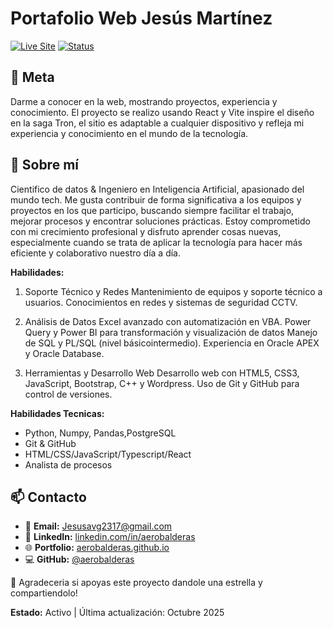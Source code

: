 # Portafolio Web Jesús Martínez

[![Live Site](https://img.shields.io/badge/Live-portafolio-act.vercel.app-blue?style=for-the-badge)](https://portafolio-act.vercel.app)
[![Status](https://img.shields.io/badge/Status-Active-success?style=for-the-badge)]()

## 🥇 Meta

Darme a conocer en la web, mostrando proyectos, experiencia y conocimiento. El proyecto se realizo usando React y Vite inspire el diseño en la saga Tron, el sitio es adaptable a cualquier dispositivo y refleja mi experiencia y conocimiento en el mundo de la tecnología.

## 🤲 Sobre mí

Cientifico de datos & Ingeniero en Inteligencia Artificial, apasionado del mundo tech.
Me gusta contribuir de forma significativa a los equipos y proyectos en los que participo,
buscando siempre facilitar el trabajo, mejorar procesos y encontrar soluciones prácticas.
Estoy comprometido con mi crecimiento profesional y disfruto aprender cosas nuevas, especialmente cuando se
trata de aplicar la tecnología para hacer más eficiente y colaborativo nuestro día a día.


**Habilidades:**
1. Soporte Técnico y Redes
Mantenimiento de equipos y soporte técnico a usuarios.
Conocimientos en redes y sistemas de seguridad CCTV.

2. Análisis de Datos
Excel avanzado con automatización en VBA.
Power Query y Power BI para transformación y visualización de datos
Manejo de SQL y PL/SQL (nivel básicointermedio).
Experiencia en Oracle APEX y Oracle Database.

3. Herramientas y Desarrollo Web
Desarrollo web con HTML5, CSS3, JavaScript, Bootstrap, C++ y Wordpress.
Uso de Git y GitHub para control de versiones.

**Habilidades Tecnicas:**
- Python, Numpy, Pandas,PostgreSQL
- Git & GitHub
- HTML/CSS/JavaScript/Typescript/React
- Analista de procesos

## 📫 Contacto

- 📧 **Email:** Jesusavg2317@gmail.com
- 💼 **LinkedIn:** [linkedin.com/in/aerobalderas](https://www.linkedin.com/in/jesus-ml)
- 🌐 **Portfolio:** [aerobalderas.github.io](https://portafolio-act.vercel.app)
- 💻 **GitHub:** [@aerobalderas](https://github.com/Jysusog)

👋 Agradeceria si apoyas este proyecto dandole una estrella y compartiendolo!

**Estado:** Activo | Última actualización: Octubre 2025